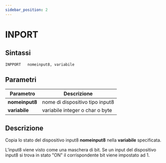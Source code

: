 ```yaml
---
sidebar_position: 2
---
```


# INPORT

## Sintassi

  ```
  INPPORT	nomeinput8, variabile
  ```

## Parametri
|Parametro                | Descrizione                                                 |                
|-------------------------|-------------------------------------------------------------|
| **nomeinput8**          | nome di dispositivo tipo input8                             |               
| **variabile**           | variabile integer o char o byte                             |

## Descrizione
Copia lo stato del dispositivo input8 **nomeinput8** nella **variabile** specificata. 

L’input8 viene visto come una maschera di bit. Se un input del dispositivo input8 si trova in stato "ON" il corrispondente bit viene impostato ad 1.
